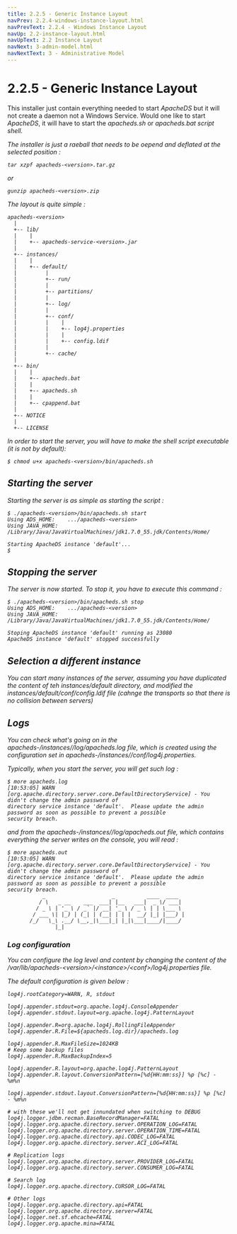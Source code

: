 ```yaml
---
title: 2.2.5 - Generic Instance Layout
navPrev: 2.2.4-windows-instance-layout.html
navPrevText: 2.2.4 - Windows Instance Layout
navUp: 2.2-instance-layout.html
navUpText: 2.2 Instance Layout
navNext: 3-admin-model.html
navNextText: 3 - Administrative Model
---
```


# 2.2.5 - Generic Instance Layout
This installer just contain everything needed to start *ApacheDS* but it will not create a daemon not a Windows Service. Would one like to start *ApacheDS*, it will have to start the <em>apacheds.sh</em> or <em>apacheds.bat</bat> script shell.

The installer is just a raeball that needs to be oepend and deflated at the selected position  :

    tar xzpf apacheds-<version>.tar.gz

or

    gunzip apacheds-<version>.zip


The layout is quite simple :

    apacheds-<version>
      |
      +-- lib/
      |    |
      |    +-- apacheds-service-<version>.jar
      |
      +-- instances/
      |    |
      |    +-- default/
      |         |    
      |         +-- run/
      |         |    
      |         +-- partitions/
      |         |    
      |         +-- log/
      |         |    
      |         +-- conf/
      |         |    |
      |         |    +-- log4j.properties
      |         |    |
      |         |    +-- config.ldif
      |         |
      |         +-- cache/
      |
      +-- bin/
      |    |
      |    +-- apacheds.bat
      |    |
      |    +-- apacheds.sh
      |    |
      |    +-- cpappend.bat
      |    
      +-- NOTICE
      |
      +-- LICENSE

In order to start the server, you will have to make the shell script executable (it is not by default):

    $ chmod u+x apacheds-<version>/bin/apacheds.sh

## Starting the server

Starting the server is as simple as starting the script :

    $ ./apacheds-<version>/bin/apacheds.sh start
    Using ADS_HOME:    .../apacheds-<version>
    Using JAVA_HOME:   /Library/Java/JavaVirtualMachines/jdk1.7.0_55.jdk/Contents/Home/

    Starting ApacheDS instance 'default'...
    $

## Stopping the server

The server is now started. To stop it, you have to execute this command :

    $ ./apacheds-<version>/bin/apacheds.sh stop
    Using ADS_HOME:    .../apacheds-<version>
    Using JAVA_HOME:   /Library/Java/JavaVirtualMachines/jdk1.7.0_55.jdk/Contents/Home/

    Stoping ApacheDS instance 'default' running as 23080
    ApacheDS instance 'default' stopped successfully

## Selection a different instance

You can start many instances of the server, assuming you have duplicated the content of teh <em>instances/default</em> directory, and modified the <em>instances/default/conf/config.ldif</em> file (cahnge the transports so that there is no collision between servers)

## Logs

You can check what's going on in the <em>apacheds-<version>/instances/<instance-name>/log/apacheds.log</em> file, which is created using the configuration set in <em>apacheds-<version>/instances/<instance-name>/conf/log4j.properties</em>.

Typically, when you start the server, you will get such log :

    $ more apacheds.log
    [10:53:05] WARN [org.apache.directory.server.core.DefaultDirectoryService] - You didn't change the admin password of 
    directory service instance 'default'.  Please update the admin password as soon as possible to prevent a possible 
    security breach.

and from the <em>apacheds-<version>/instances/<instance-name>/log/apacheds.out</em> file, which contains everything the server writes on the console, you will read :

    $ more apacheds.out 
    [10:53:05] WARN [org.apache.directory.server.core.DefaultDirectoryService] - You didn't change the admin password of 
    directory service instance 'default'.  Please update the admin password as soon as possible to prevent a possible 
    security breach.
               _                     _          ____  ____   
              / \   _ __    ___  ___| |__   ___|  _ \/ ___|  
             / _ \ | '_ \ / _` |/ __| '_ \ / _ \ | | \___ \  
            / ___ \| |_) | (_| | (__| | | |  __/ |_| |___) | 
           /_/   \_\ .__/ \__,_|\___|_| |_|\___|____/|____/  
                   |_|                                       

### Log configuration

You can configure the log level and content by changing the content of the <em>/var/lib/apacheds-&lt;version&gt;/&lt;instance&gt;/&lt;conf&gt;/log4j.properties</em> file.

The default configuration is given below :

    log4j.rootCategory=WARN, R, stdout

    log4j.appender.stdout=org.apache.log4j.ConsoleAppender
    log4j.appender.stdout.layout=org.apache.log4j.PatternLayout

    log4j.appender.R=org.apache.log4j.RollingFileAppender
    log4j.appender.R.File=${apacheds.log.dir}/apacheds.log

    log4j.appender.R.MaxFileSize=1024KB
    # Keep some backup files
    log4j.appender.R.MaxBackupIndex=5

    log4j.appender.R.layout=org.apache.log4j.PatternLayout
    log4j.appender.R.layout.ConversionPattern=[%d{HH:mm:ss}] %p [%c] - %m%n

    log4j.appender.stdout.layout.ConversionPattern=[%d{HH:mm:ss}] %p [%c] - %m%n

    # with these we'll not get innundated when switching to DEBUG
    log4j.logger.jdbm.recman.BaseRecordManager=FATAL
    log4j.logger.org.apache.directory.server.OPERATION_LOG=FATAL
    log4j.logger.org.apache.directory.server.OPERATION_TIME=FATAL
    log4j.logger.org.apache.directory.api.CODEC_LOG=FATAL
    log4j.logger.org.apache.directory.server.ACI_LOG=FATAL

    # Replication logs
    log4j.logger.org.apache.directory.server.PROVIDER_LOG=FATAL
    log4j.logger.org.apache.directory.server.CONSUMER_LOG=FATAL

    # Search log
    log4j.logger.org.apache.directory.CURSOR_LOG=FATAL

    # Other logs
    log4j.logger.org.apache.directory.api=FATAL
    log4j.logger.org.apache.directory.server=FATAL
    log4j.logger.net.sf.ehcache=FATAL
    log4j.logger.org.apache.mina=FATAL


